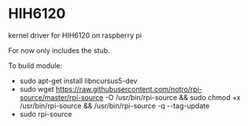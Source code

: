# HIH6120
kernel driver for HIH6120 on raspberry pi

For now only includes the stub.

To build module:

* sudo apt-get install libncursus5-dev
* sudo wget https://raw.githubusercontent.com/notro/rpi-source/master/rpi-source -O /usr/bin/rpi-source && sudo chmod +x /usr/bin/rpi-source && /usr/bin/rpi-source -q --tag-update
* sudo rpi-source
